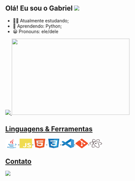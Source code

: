 ## Olá! Eu sou o Gabriel   <img src = "https://github.com/TheDudeThatCode/TheDudeThatCode/blob/master/Assets/Hi.gif" width = "32px">

 - 👨‍🎓 Atualmente estudando;
 - 📖 Aprendendo: Python;
 - 😀 Pronouns: ele/dele
 
<p>
    <a href="https://github.com/GKS65">
    <img height="180em" src="https://github-readme-stats.vercel.app/api?username=GKS65&show_icons=true&theme=dark&include_all_commits=true&count_private=true"/>
    <img height="240em" width="370em" src="https://github-readme-stats.vercel.app/api/top-langs/?username=GKS65&layout=compact&langs_count=7&theme=dark"/>
</p>

## Linguagens & Ferramentas
<p style="display: inline_block">
    <img align="center" alt="Java" height="30" width="40" src="https://raw.githubusercontent.com/devicons/devicon/master/icons/java/java-original.svg">
    <img align="center" alt="Js" height="30" width="40" src="https://raw.githubusercontent.com/devicons/devicon/master/icons/javascript/javascript-plain.svg">
    <img align="center" alt="HTML" height="30" width="40" src="https://raw.githubusercontent.com/devicons/devicon/master/icons/html5/html5-original.svg">
    <img align="center" alt="CSS" height="30" width="40" src="https://raw.githubusercontent.com/devicons/devicon/master/icons/css3/css3-original.svg">
    <img align="center" alt="VSCode" height="30" width="40" src="https://raw.githubusercontent.com/devicons/devicon/master/icons/vscode/vscode-original.svg">
    <img align="center" alt="git" height="30" width="40" src="https://raw.githubusercontent.com/devicons/devicon/master/icons/git/git-original.svg">
    <img align="center" alt="Atom" height="30" width="40" src="https://raw.githubusercontent.com/devicons/devicon/master/icons/atom/atom-original.svg">
    <!-- <img align="center" alt="PHP" height="30" width="40" src="https://raw.githubusercontent.com/devicons/devicon/master/icons/php/php-plain.svg"> 
    <img align="center" alt="Python" height="30" width="40" src="https://raw.githubusercontent.com/devicons/devicon/master/icons/python/python-original.svg">
    <img align="center" alt="React" height="30" width="40" src="https://raw.githubusercontent.com/devicons/devicon/master/icons/react/react-original.svg">
    <img align="center" alt="Dart" height="30" width="40" src="https://raw.githubusercontent.com/devicons/devicon/master/icons/dart/dart-original.svg">
    <img align="center" alt="Flutter" height="30" width="40" src="https://raw.githubusercontent.com/devicons/devicon/master/icons/flutter/flutter-original.svg">
    <img align="center" alt="nodeJS" height="30" width="40" src="https://raw.githubusercontent.com/devicons/devicon/master/icons/nodejs/nodejs-original.svg">
    <img align="center" alt="MySQL" height="30" width="40" src="https://raw.githubusercontent.com/devicons/devicon/master/icons/mysql/mysql-original.svg"> -->
</p>

## Contato
<p>
    <a href = "mailto:gabriel.kschiavo@gmail.com"><img src="https://img.shields.io/badge/Gmail-D14836?style=for-the-badge&logo=gmail&logoColor=white" target="_blank"></a>
    <!-- <a href = ""><img src="https://img.shields.io/badge/Facebook-1877F2?style=for-the-badge&logo=facebook&logoColor=white" target="_blank"></a>
    <a href = ""><img src="https://img.shields.io/badge/Instagram-E4405F?style=for-the-badge&logo=instagram&logoColor=white" target="_blank"></a> 
    <a href = ""><img src="https://img.shields.io/badge/LinkedIn-0077B5?style=for-the-badge&logo=linkedin&logoColor=white" target="_blank"></a> -->
</p>